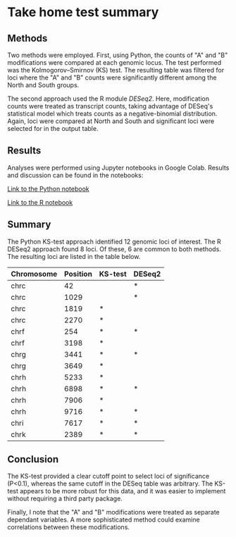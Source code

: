 # Take home test summary

## Methods

Two methods were employed. First, using Python, the counts of "A" and "B" modifications were compared at each genomic locus. The test performed was the Kolmogorov–Smirnov (KS) test. The resulting table was filtered for loci where the "A" and "B" counts were significantly different among the North and South groups. 

The second approach used the R module *DESeq2*. Here, modification counts were treated as transcript counts, taking advantage of DESeq's statistical model which treats counts as a negative-binomial distribution. Again, loci were compared at North and South and significant loci were selected for in the output table.

## Results

Analyses were performed using Jupyter notebooks in Google Colab. Results and discussion can be found in the notebooks: 

[Link to the Python notebook](https://nbviewer.jupyter.org/github/zouden/take-home-test/blob/main/MitraTakeHomePython.ipynb)

[Link to the R notebook](https://nbviewer.jupyter.org/github/zouden/take-home-test/blob/main/MitraTakeHomeR.ipynb)

## Summary

The Python KS-test approach identified 12 genomic loci of interest. The R DESeq2 approach found 8 loci. Of these, 6 are common to both methods. The resulting loci are listed in the table below.

| Chromosome | Position | KS-test | DESeq2 |
|------------|----------|---------|--------|
| chrc       | 42       |         | *      |
| chrc       | 1029     |         | *      |
| chrc       | 1819     | *       |        |
| chrc       | 2270     | *       |        |
| chrf       | 254      | *       | *      |
| chrf       | 3198     | *       |        |
| chrg       | 3441     | *       | *      |
| chrg       | 3649     | *       |        |
| chrh       | 5233     | *       |        |
| chrh       | 6898     | *       | *      |
| chrh       | 7906     | *       |        |
| chrh       | 9716     | *       | *      |
| chri       | 7617     | *       | *      |
| chrk       | 2389     | *       | *      |

## Conclusion

The KS-test provided a clear cutoff point to select loci of significance (P<0.1), whereas the same cutoff in the DESeq table was arbitrary. The KS-test appears to be more robust for this data, and it was easier to implement without requiring a third party package.

Finally, I note that the "A" and "B" modifications were treated as separate dependant variables. A more sophisticated method could examine correlations between these modifications. 